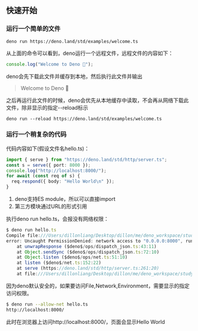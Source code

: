 ## 快速开始

### 运行一个简单的文件

```
deno run https://deno.land/std/examples/welcome.ts
```

从上面的命令可以看到，deno运行一个远程文件，远程文件的内容如下：

```ts
console.log("Welcome to Deno 🦕");
```

deno会先下载此文件并缓存到本地，然后执行此文件并输出

> Welcome to Deno 🦕

之后再运行此文件的时候，deno会优先从本地缓存中读取，不会再从网络下载此文件，除非显示的指定--reload标示

```
deno run --reload https://deno.land/std/examples/welcome.ts
```

### 运行一个稍复杂的代码

代码内容如下(假设文件名hello.ts)：

```ts
import { serve } from "https://deno.land/std/http/server.ts";
const s = serve({ port: 8000 });
console.log("http://localhost:8000/");
for await (const req of s) {
  req.respond({ body: "Hello World\n" });
}
```

1. deno支持ES module，所以可以直接import
2. 第三方模块通过URL的形式引用

执行deno run hello.ts，会报没有网络权限：

```js
$ deno run hello.ts
Compile file:///Users/dillonliang/Desktop/dillon/me/deno_workspace/study/hello.ts
error: Uncaught PermissionDenied: network access to "0.0.0.0:8000", run again with the --allow-net flag
    at unwrapResponse ($deno$/ops/dispatch_json.ts:43:11)
    at Object.sendSync ($deno$/ops/dispatch_json.ts:72:10)
    at Object.listen ($deno$/ops/net.ts:51:10)
    at listen ($deno$/net.ts:152:22)
    at serve (https://deno.land/std/http/server.ts:261:20)
    at file:///Users/dillonliang/Desktop/dillon/me/deno_workspace/study/hello.ts:2:11
```

因为deno默认安全的，如果要访问File,Network,Environment，需要显示的指定访问权限。

```sh
$ deno run --allow-net hello.ts
http://localhost:8000/
```

此时在浏览器上访问http://localhost:8000/，页面会显示Hello World
